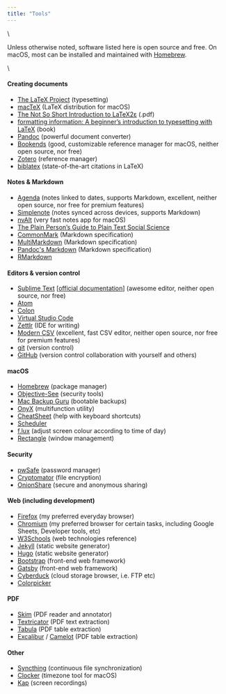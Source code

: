 ```yaml
---
title: "Tools"
---
```


\  

Unless otherwise noted, software listed here is open source and free. On macOS, most can be installed and maintained with [Homebrew](http://brew.sh/).

\  

#### Creating documents

* [The LaTeX Project](http://www.latex-project.org) (typesetting)
* [macTeX](http://www.tug.org/mactex/) (LaTeX distribution for macOS)
* [The Not So Short Introduction to LaTeX2ε](http://tug.ctan.org/info/lshort/english/lshort.pdf) (.pdf)
* [formatting information: A beginner’s introduction to typesetting with LaTeX](http://www.ctan.org/tex-archive/info/beginlatex) (book)
* [Pandoc](http://pandoc.org/index.html) (powerful document converter)
* [Bookends](http://www.sonnysoftware.com/bookends/bookends.html) (good, customizable reference manager for macOS, neither open source, nor free) 
* [Zotero](http://www.zotero.org) (reference manager) 
* [biblatex](http://www.ctan.org/pkg/biblatex) (state-of-the-art citations in LaTeX) 

#### Notes & Markdown

* [Agenda](http://www.agenda.com) (notes linked to dates, supports Markdown, excellent, neither open source, nor free for premium features)
* [Simplenote](http://simplenote.com/) (notes synced across devices, supports Markdown)
* [nvAlt](http://brettterpstra.com/projects/nvalt/) (very fast notes app for macOS)
* [The Plain Person’s Guide to Plain Text Social Science](http://plain-text.co/) 
* [CommonMark](http://commonmark.org/) (Markdown specification) 
* [MultiMarkdown](http://fletcherpenney.net/multimarkdown/) (Markdown specification)
* [Pandoc's Markdown](http://pandoc.org/MANUAL.html#pandocs-markdown) (Markdown specification)
* [RMarkdown](https://rmarkdown.rstudio.com/)

#### Editors & version control

* [Sublime Text](http://www.sublimetext.com) [[official documentation](http://www.sublimetext.com/docs/3/)] (awesome editor, neither open source, nor free)
* [Atom](http://atom.io) 
* [Colon](http://chhekur.github.io/colon-ide/)
* [Virtual Studio Code](http://code.visualstudio.com/)
* [Zettlr](http://www.zettlr.com/) (IDE for writing)
* [Modern CSV](https://www.moderncsv.com/) (excellent, fast CSV editor, neither open source, nor free for premium features)
* [git](https://git-scm.com/) (version control)
* [GitHub](https://github.com/) (version control collaboration with yourself and others)

#### macOS

* [Homebrew](http://brew.sh/) (package manager)
* [Objective-See](https://objective-see.com/) (security tools)
* [Mac Backup Guru](https://macdaddy.io/mac-backup-software/) (bootable backups)
* [OnyX](https://www.titanium-software.fr/en/onyx.html) (multifunction utility)
* [CheatSheet](https://www.mediaatelier.com/CheatSheet/) (help with keyboard shortcuts)
* [Scheduler](https://www.macscheduler.net/index.html)
* [f.lux](https://justgetflux.com/) (adjust screen colour according to time of day)
* [Rectangle](https://rectangleapp.com/) (window management)

#### Security

* [pwSafe](http://pwsafe.info/) (password manager)
* [Cryptomator](https://cryptomator.org/) (file encryption)
* [OnionShare](https://onionshare.org/) (secure and anonymous sharing)

#### Web (including development)

* [Firefox](https://www.mozilla.org/en-CA/firefox/new/) (my preferred everyday browser)
* [Chromium](https://www.chromium.org/) (my preferred browser for certain tasks, including Google Sheets, Developer tools, etc)
* [W3Schools](https://www.w3schools.com/) (web technologies reference)
* [Jekyll](https://jekyllrb.com/) (static website generator)
* [Hugo](https://gohugo.io/) (static website generator)
* [Bootstrap](https://getbootstrap.com/) (front-end web framework)
* [Gatsby](https://www.gatsbyjs.com/) (front-end web framework)
* [Cyberduck](https://cyberduck.io/) (cloud storage browser, i.e. FTP etc)
* [Colorpicker](https://colorpicker.fr/)

#### PDF 

* [Skim](https://skim-app.sourceforge.io/) (PDF reader and annotator)
* [Textricator](https://textricator.mfj.io/) (PDF text extraction)
* [Tabula](https://tabula.technology/) (PDF table extraction)
* [Excalibur](https://excalibur-py.readthedocs.io/en/master/) / [Camelot](https://camelot-py.readthedocs.io/en/master/) (PDF table extraction)

#### Other 

* [Syncthing](https://syncthing.net/) (continuous file synchronization)
* [Clocker](https://abhishekbanthia.com/clocker/) (timezone tool for macOS)
* [Kap](https://getkap.co/) (screen recordings)
